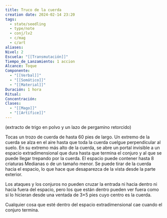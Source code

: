 ```yaml
---
title: Truco de la cuerda
creation date: 2024-02-14 23:20
tags:
  - state/seedling
  - type/note
  - conj/lv2
  - c/mag
  - c/art
aliases: 
Nivel: 2
Escuela: "[[Transmutación]]"
Tiempo_de_Lanzamiento: 1 accion
Alcance: Toque
Componente:
  - "[[Verbal]]"
  - "[[Somático]]"
  - "[[Material]]"
Duración: 1 hora
Ritual: 
Concentración: 
Clases:
  - "[[Mago]]"
  - "[[Artífice]]"
---
```

(extracto de trigo en polvo y un lazo de pergamino retorcido)

Tocas un trozo de cuerda de hasta 60 pies de largo. Un extremo de la cuerda se alza en el aire hasta que toda la cuerda cuelgue perpendicular al suelo. En su extremo más alto de la cuerda, se abre un portal invisible a un espacio extradimensional que dura hasta que termina el conjuro y al que se puede llegar trepando por la cuerda. El espacio puede contener hasta 8 criaturas Medianas o de un tamaño menor. Se puede tirar de la cuerda hacia el espacio, lo que hace que desaparezca de la vista desde la parte exterior.

Los ataques y los conjuros no pueden cruzar la entrada ni hacia dentro ni hacia fuera del espacio, pero los que están dentro pueden ver fuera como si lo hicieran desde una ventada de 3×5 pies cuyo centro es la cuerda.

Cualquier cosa que esté dentro del espacio extradimensional cae cuando el conjuro termina.